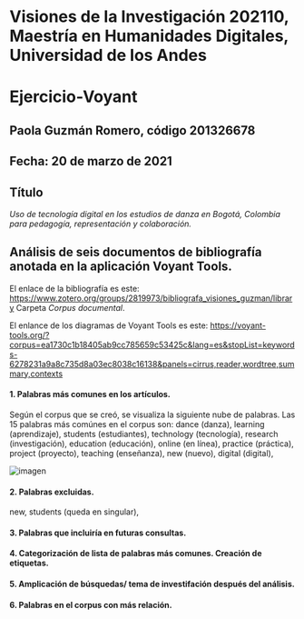 # Visiones de la Investigación 202110, Maestría en Humanidades Digitales, Universidad de los Andes

# Ejercicio-Voyant

## Paola Guzmán Romero, código 201326678

## Fecha: 20 de marzo de 2021

## Título
*Uso de tecnología digital en los estudios de danza en Bogotá, Colombia para pedagogía, representación y colaboración.*

## Análisis de seis documentos de bibliografía anotada en la aplicación Voyant Tools.

El enlace de la bibliografía es este: https://www.zotero.org/groups/2819973/bibliografa_visiones_guzman/library 
Carpeta _*Corpus documental*_. 

El enlance de los diagramas de Voyant Tools es este: https://voyant-tools.org/?corpus=ea1730c1b18405ab9cc785659c53425c&lang=es&stopList=keywords-6278231a9a8c735d8a03ec8038c16138&panels=cirrus,reader,wordtree,summary,contexts

#### 1. Palabras más comunes en los artículos. 

Según el corpus que se creó, se visualiza la siguiente nube de palabras. Las 15 palabras más comúnes en el corpus son: dance (danza), learning (aprendizaje), students (estudiantes), technology (tecnología), research (investigación), education (educación), online (en línea), practice (práctica), project (proyecto), teaching (enseñanza), new (nuevo), digital (digital),  


![imagen](https://github.com/nivaca/Visiones202110/blob/main/GuzmanP/Corpus/Im%C3%A1genes/nube%20de%20palabras.png)



#### 2. Palabras excluidas. 

new, students (queda en singular), 

#### 3. Palabras que incluiría en futuras consultas. 

#### 4. Categorización de lista de palabras más comunes. Creación de etiquetas. 

#### 5. Amplicación de búsquedas/ tema de investifación después del análisis. 

#### 6. Palabras en el corpus con más relación.










